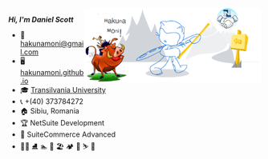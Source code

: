 <img width="70%" align="right" alt="Github" src="/images/git_readme_demo.png" />

***Hi, I'm Daniel Scott***

- :e-mail: [hakunamoni@gmail.com](mailto:hakunamoni@gmail.com)
- :desktop_computer: [hakunamoni.github.io](hakunamoni.github.io)
- :mortar_board: [Transilvania University](https://www.unitbv.ro/)
- :telephone_receiver: +(40) 373784272
- :house: Sibiu, Romania
- :trophy: NetSuite Development
- :notebook_with_decorative_cover: SuiteCommerce Advanced
- :lotus_position_man: :ice_skate: :swimmer: :coconut: :beach_umbrella: :camping: :clinking_glasses: :skier: :bowling: 

<!-- 
:book:
:blue_book:
:envelope:
:computer:
 -->

<!--
### Hi there 👋


**hakunamoni/hakunamoni** is a ✨ _special_ ✨ repository because its `README.md` (this file) appears on your GitHub profile.


- 🔭 I’m currently working on ...
- 🌱 I’m currently learning ...
- 👯 I’m looking to collaborate on ...
- 🤔 I’m looking for help with ...
- 💬 Ask me about ...
- 📫 How to reach me: ...
- 😄 Pronouns: ...
- ⚡ Fun fact: ...
-->
